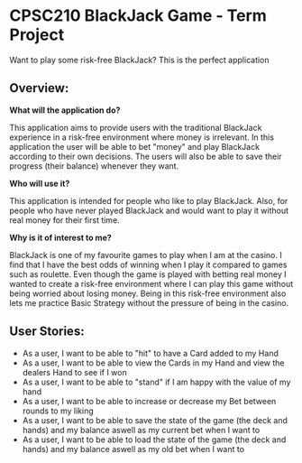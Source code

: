 # CPSC210 BlackJack Game - Term Project

Want to play some risk-free BlackJack? This is the perfect application

## Overview:

**What will the application do?**

This application aims to provide users with the traditional BlackJack experience in a risk-free environment where money is irrelevant.
In this application the user will be able to bet "money" and play BlackJack according to their own decisions.
The users will also be able to save their progress (their balance) whenever they want.

**Who will use it?**

This application is intended for people who like to play BlackJack. 
Also, for people who have never played BlackJack and would want to play it without real money for their first time.


**Why is it of interest to me?**

BlackJack is one of my favourite games to play when I am at the casino. 
I find that I have the best odds of winning when I play it compared to games such as roulette.
Even though the game is played with betting real money I wanted to create a risk-free environment where I can play this game without being worried about losing money.
Being in this risk-free environment also lets me practice Basic Strategy without the pressure of being in the casino.

## User Stories:

- As a user, I want to be able to "hit" to have a Card added to my Hand
- As a user, I want to be able to view the Cards in my Hand and view the dealers Hand to see if I won
- As a user, I want to be able to "stand" if I am happy with the value of my hand
- As a user, I want to be able to increase or decrease my Bet between rounds to my liking
- As a user, I want to be able to save the state of the game (the deck and hands) and my balance aswell as my current bet when I want to
- As a user, I want to be able to load the state of the game (the deck and hands) and my balance aswell as my old bet when I want to